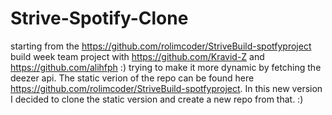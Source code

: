 # Strive-Spotify-Clone

starting from the https://github.com/rolimcoder/StriveBuild-spotfyproject build week team project with 
https://github.com/Kravid-Z and https://github.com/alihfph :) 
trying to make it more dynamic by fetching the deezer api.
The static verion of the repo can be found here https://github.com/rolimcoder/StriveBuild-spotfyproject.
In this new version I decided to clone the static version and create a new repo from that. 
:) 
